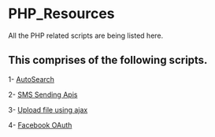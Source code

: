 # PHP_Resources
All the PHP related scripts are being listed here.

## This comprises of the following scripts.

  1- [AutoSearch](https://github.com/ankitjain28may/PHP_Resources/tree/master/AutoSearch)

  2- [SMS Sending Apis](https://github.com/ankitjain28may/PHP_Resources/tree/master/SMS_Sending)

  3- [Upload file using ajax](https://github.com/ankitjain28may/PHP_Resources/tree/master/Upload%20file%20using%20ajax)

  4- [Facebook OAuth](https://github.com/ankitjain28may/PHP_Resources/tree/master/facebook%20auth)
